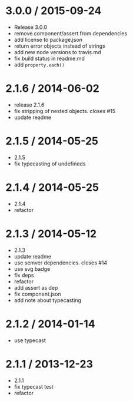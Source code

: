 3.0.0 / 2015-09-24
==================

  * Release 3.0.0
  * remove component/assert from dependencies
  * add license to package.json
  * return error objects instead of strings
  * add new node versions to travis.md
  * fix build status in readme.md
  * add `property.each()`

2.1.6 / 2014-06-02
==================

  * release 2.1.6
  * fix stripping of nested objects. closes #15
  * update readme

2.1.5 / 2014-05-25
==================

  * 2.1.5
  * fix typecasting of undefineds

2.1.4 / 2014-05-25
==================

  * 2.1.4
  * refactor

2.1.3 / 2014-05-12
==================

  * 2.1.3
  * update readme
  * use semver dependencies. closes #14
  * use svg badge
  * fix deps
  * refactor
  * add assert as dep
  * fix component.json
  * add note about typecasting

2.1.2 / 2014-01-14
==================

  * use typecast

2.1.1 / 2013-12-23
==================

  * 2.1.1
  * fix typecast test
  * refactor
